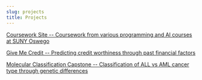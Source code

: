 ```yaml
---
slug: projects
title: Projects
---
```


[Coursework Site -- Coursework from various programming and AI courses at SUNY Oswego](http://cs.oswego.edu/~jsauter/)

[Give Me Credit -- Predicting credit worthiness through past financial factors](https://github.com/jakesauter/Give_me_credit/blob/master/README.md)

[Molecular Classification Capstone -- Classification of ALL vs AML cancer type through genetic differences](https://github.com/jakesauter/Molecular_Classification_Capstone/blob/master/README.md)